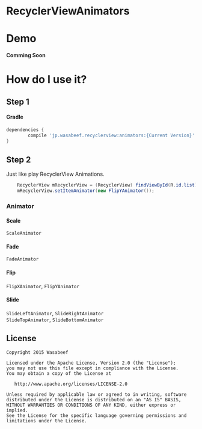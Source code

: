 RecyclerViewAnimators
======================

# Demo

**Comming Soon**

# How do I use it?

## Step 1

#### Gradle
```groovy
dependencies {
        compile 'jp.wasabeef.recyclerview:animators:{Current Version}'
}
```

## Step 2

Just like play RecyclerView Animations.

```java
    RecyclerView mRecyclerView = (RecyclerView) findViewById(R.id.list);
    mRecyclerView.setItemAnimator(new FlipYAnimator());
```

### Animator

#### Scale
`ScaleAnimator`

#### Fade
`FadeAnimator`

#### Flip
`FlipXAnimator`, `FlipYAnimator`

#### Slide
`SlideLeftAnimator`, `SlideRightAnimator`  
`SlideTopAnimator`, `SlideBottomAnimator`

License
-------

    Copyright 2015 Wasabeef

    Licensed under the Apache License, Version 2.0 (the "License");
    you may not use this file except in compliance with the License.
    You may obtain a copy of the License at

       http://www.apache.org/licenses/LICENSE-2.0

    Unless required by applicable law or agreed to in writing, software
    distributed under the License is distributed on an "AS IS" BASIS,
    WITHOUT WARRANTIES OR CONDITIONS OF ANY KIND, either express or implied.
    See the License for the specific language governing permissions and
    limitations under the License.

